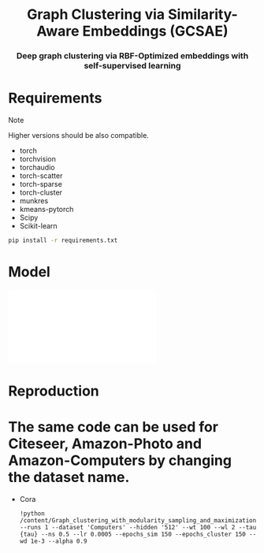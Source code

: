 <div align="center">
    <h1> Graph Clustering via Similarity-Aware Embeddings (GCSAE)</h1>
    <h3>Deep graph clustering via RBF-Optimized embeddings with self-supervised learning</h3>
</div>


# Requirements
> [!NOTE]
> Higher versions should be also compatible.

* torch
* torchvision
* torchaudio
* torch-scatter
* torch-sparse
* torch-cluster
* munkres
* kmeans-pytorch
* Scipy
* Scikit-learn

```bash
pip install -r requirements.txt
```

# Model
![framework](DGCSSR_architecture.pdf)

# Reproduction

# The same code can be used for Citeseer, Amazon-Photo and Amazon-Computers by changing the dataset name.

* Cora
  ```
  !python /content/Graph_clustering_with_modularity_sampling_and_maximization/train_gcn.py --runs 1 --dataset 'Computers' --hidden '512' --wt 100 --wl 2 --tau {tau} --ns 0.5 --lr 0.0005 --epochs_sim 150 --epochs_cluster 150 --wd 1e-3 --alpha 0.9
  ```
